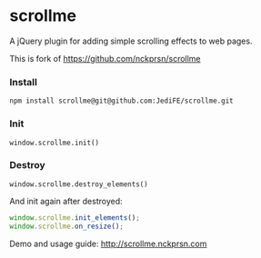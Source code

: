 scrollme
========

A jQuery plugin for adding simple scrolling effects to web pages.

This is fork of https://github.com/nckprsn/scrollme

### Install

```
npm install scrollme@git@github.com:JediFE/scrollme.git
```

### Init

```
window.scrollme.init()
```

### Destroy

```
window.scrollme.destroy_elements()
```

And init again after destroyed:

```javascript
window.scrollme.init_elements();
window.scrollme.on_resize();
```

Demo and usage guide: http://scrollme.nckprsn.com

